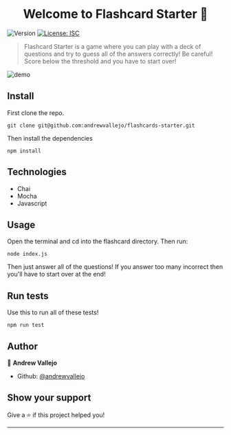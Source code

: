 <h1 align="center">Welcome to Flashcard Starter 👋</h1>
<p>
  <img alt="Version" src="https://img.shields.io/badge/version-1.4.1-blue.svg?cacheSeconds=2592000" />
  <a href="#" target="_blank">
    <img alt="License: ISC" src="https://img.shields.io/badge/License-ISC-yellow.svg" />
  </a>
</p>

> Flashcard Starter is a game where you can play with a deck of questions and try to guess all of the answers correctly! Be careful! Score below the threshold and you have to start over!

![demo](https://media.giphy.com/media/AaGQW4F2nWgdy9coax/giphy.gif)

## Install

First clone the repo.

```
git clone git@github.com:andrewvallejo/flashcards-starter.git
```

Then install the dependencies

```
npm install
```

## Technologies

- Chai
- Mocha
- Javascript

## Usage

Open the terminal and cd into the flashcard directory. Then run:

```
node index.js
```

Then just answer all of the questions! If you answer too many incorrect then you'll have to start over at the end!

## Run tests

Use this to run all of these tests!

```
npm run test
```

## Author

👤 **Andrew Vallejo**

- Github: [@andrewvallejo](https://github.com/andrewvallejo)

## Show your support

Give a ⭐️ if this project helped you!

---
